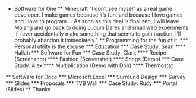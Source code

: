 * Software for One
** Minecraft
  "I don’t see myself as a real game developer. I make games because it’s fun, and because I love games and I love to program ... As soon as this deal is finalized, I will leave Mojang and go back to doing Ludum Dares and small web experiments. If I ever accidentally make something that seems to gain traction, I’ll probably abandon it immediately."
** Programming for the fun of it.
*** Personal utility is the excuse
*** Education
*** Case Study: Sean
**** Hallah
*** Software for Fun
*** Case Study: Clark
**** Recipe (Screenshot)
**** Fashion (Screenshot)
**** Songs (Demo)
*** Case Study: Alex
**** Multiplication (Demo with Don)
**** Thermostat

** Software for Once
*** Microsoft Excel
*** Surround Design
*** Survey
*** Slides
*** Proposals
*** TVB Wall
*** Case Study: Rudy
*** Portal (Slides)
** Thanks

